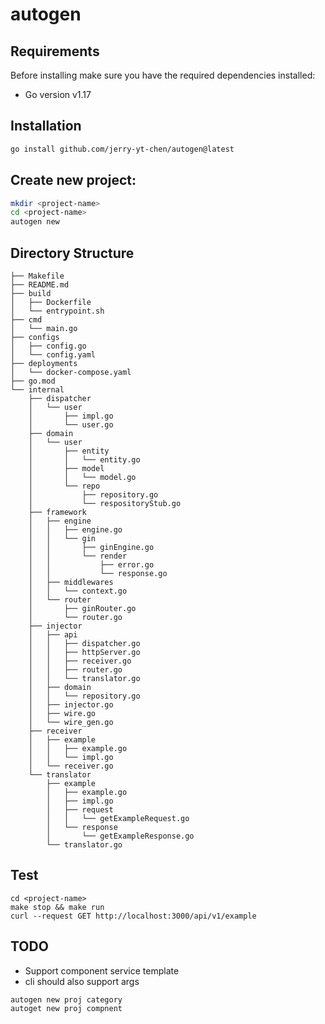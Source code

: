 # autogen

## Requirements
Before installing make sure you have the required dependencies installed:
- Go version v1.17

## Installation
```sh
go install github.com/jerry-yt-chen/autogen@latest
```

## Create new project:

```sh
mkdir <project-name>
cd <project-name>
autogen new
```

## Directory Structure

```shell
├── Makefile
├── README.md
├── build
│   ├── Dockerfile
│   └── entrypoint.sh
├── cmd
│   └── main.go
├── configs
│   ├── config.go
│   └── config.yaml
├── deployments
│   └── docker-compose.yaml
├── go.mod
└── internal
    ├── dispatcher
    │   └── user
    │       ├── impl.go
    │       └── user.go
    ├── domain
    │   └── user
    │       ├── entity
    │       │   └── entity.go
    │       ├── model
    │       │   └── model.go
    │       └── repo
    │           ├── repository.go
    │           └── respositoryStub.go
    ├── framework
    │   ├── engine
    │   │   ├── engine.go
    │   │   └── gin
    │   │       ├── ginEngine.go
    │   │       └── render
    │   │           ├── error.go
    │   │           └── response.go
    │   ├── middlewares
    │   │   └── context.go
    │   └── router
    │       ├── ginRouter.go
    │       └── router.go
    ├── injector
    │   ├── api
    │   │   ├── dispatcher.go
    │   │   ├── httpServer.go
    │   │   ├── receiver.go
    │   │   ├── router.go
    │   │   └── translator.go
    │   ├── domain
    │   │   └── repository.go
    │   ├── injector.go
    │   ├── wire.go
    │   └── wire_gen.go
    ├── receiver
    │   ├── example
    │   │   ├── example.go
    │   │   └── impl.go
    │   └── receiver.go
    └── translator
        ├── example
        │   ├── example.go
        │   ├── impl.go
        │   ├── request
        │   │   └── getExampleRequest.go
        │   └── response
        │       └── getExampleResponse.go
        └── translator.go

```

## Test

```shell
cd <project-name>
make stop && make run
curl --request GET http://localhost:3000/api/v1/example
```

## TODO
- Support component service template
- cli should also support args
```shell
autogen new proj category
autoget new proj compnent
```